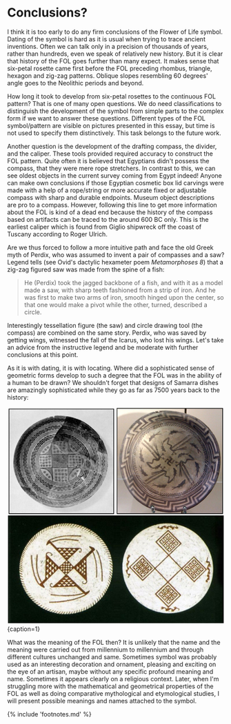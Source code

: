 # Conclusions?

I think it is too early to do any firm conclusions of the Flower of Life symbol. Dating of the symbol is hard as it is usual when trying to trace ancient inventions. Often we can talk only in a precision of thousands of years, rather than hundreds, even we speak of relatively new history. But it is clear that history of the FOL goes further than many expect. It makes sense that six-petal rosette came first before the FOL preceding rhombus, triangle, hexagon and zig-zag patterns. Oblique slopes resembling 60 degrees' angle goes to the Neolithic periods and beyond.

How long it took to develop from six-petal rosettes to the continuous FOL pattern? That is one of many open questions. We do need classifications to distinguish the development of the symbol from simple parts to the complex form if we want to answer these questions. Different types of the FOL symbol/pattern are visible on pictures presented in this essay, but time is not used to specify them distinctively. This task belongs to the future work.

Another question is the development of the drafting compass, the divider, and the caliper. These tools provided required accuracy to construct the FOL pattern. Quite often it is believed that Egyptians didn't possess the compass, that they were mere rope stretchers<!-- cite author="L.R. Shelby" title="Medieval Masons' Tools" date="1961" location="page 237" type="book" href="#" -->. In contrast to this, we can see oldest objects in the current survey coming from Egypt indeed! Anyone can make own conclusions if those Egyptian cosmetic box lid carvings were made with a help of a rope/string or more accurate fixed or adjustable compass with sharp and durable endpoints. Museum object descriptions are pro to a compass. However, following this line to get more information about the FOL is kind of a dead end because the history of the compass based on artifacts can be traced to the around 600 BC only. This is the earliest caliper which is found from Giglio shipwreck off the coast of Tuscany according to Roger Ulrich<!-- cite author="Roger B. Ulrich" title="Roman Woodworking" date="1961" location="pages 52-53" type="book" href="#" -->.

Are we thus forced to follow a more intuitive path and face the old Greek myth of Perdix<!-- cite author="wikipedia.org" title="Perdix mythology" date="" location="" type="website" href="http://en.wikipedia.org/wiki/Perdix_%28mythology%29" -->, who was assumed to invent a pair of compasses and a saw? Legend tells (see Ovid's dactylic hexameter poem *Metamorphoses 8*<!-- cite author="Ovid" title="Metamorphoses 8" date="1 AD" location="" type="website" href="http://www.theoi.com/Text/OvidMetamorphoses8.html#2" -->) that a zig-zag figured saw was made from the spine of a fish:

> He (Perdix) took the jagged backbone of a fish, and with it as a model made a saw, with sharp teeth fashioned from a strip of iron. And he was first to make two arms of iron, smooth hinged upon the center, so that one would make a pivot while the other, turned, described a circle.

Interestingly tessellation figure (the saw) and circle drawing tool (the compass) are combined on the same story. Perdix, who was saved by getting wings, witnessed the fall of the Icarus, who lost his wings. Let's take an advice from the instructive legend and be moderate with further conclusions at this point.

As it is with dating, it is with locating. Where did a sophisticated sense of geometric forms develop to such a degree that the FOL was in the ability of a human to be drawn? We shouldn't forget that designs of Samarra dishes<!-- cite author="Marko Manninen" title="Samarra geometry Pinterest board" date="" location="" type="website" href="https://www.pinterest.com/markomanninen/samarra-geometry/" --> are amazingly sophisticated while they go as far as 7500 years back to the history:

![Samarra dishes from 5000 BC © Oriental Institute (top left), Dbachmann (top right), Journal of Near Eastern Studies (bottom)](./media/samarra.jpg){caption=1}

What was the meaning of the FOL then? It is unlikely that the name and the meaning were carried out from millennium to millennium and through different cultures unchanged and same. Sometimes symbol was probably used as an interesting decoration and ornament, pleasing and exciting on the eye of an artisan, maybe without any specific profound meaning and name. Sometimes it appears clearly on a religious context. Later, when I'm struggling more with the mathematical and geometrical properties of the FOL as well as doing comparative mythological and etymological studies, I will present possible meanings and names attached to the symbol.

{% include 'footnotes.md' %}
